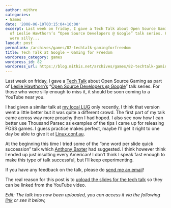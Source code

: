 ```yaml
---
author: mithro
categories:
- Games
date: '2008-06-10T03:15:04+10:00'
excerpt: Last week on friday, I gave a Tech Talk about Open Source Gaming as part
  of Leslie Hawthorn’s “Open Source Developers @ Google” talk series. For those who
  were silly...
layout: post
permalink: /archives/games/82-techtalk-gamingforfreedom
title: Tech Talk at Google – Gaming for Freedom
wordpress_category: games
wordpress_id: 82
wordpress_url: https://blog.mithis.net/archives/games/82-techtalk-gamingforfreedom
---
```


<div ><p>Last week on friday, I gave a <a href="http://google-opensource.blogspot.com/2008/06/open-source-developers-google-speaker.html">Tech Talk</a> about Open Source Gaming as part of <a href="http://www.hawthornlandings.org/">Leslie Hawthorn’s</a> “<a href="http://google-code-updates.blogspot.com/search/label/oss%20devs">Open Source Developers @ Google</a>” talk series. For those who were silly enough to miss it, it should be soon coming to a YouTube near you.</p><p>I had given a similar talk at <a href="http://www.linuxsa.org.au/meetings/">my local LUG</a> only recently, I think that version went a little better but it was quite a different crowd. The first part of my talk came across way more preachy then I had hoped. I also see now how I can better use Thousand Parsec as examples of the tips I came up for releasing FOSS games. I guess practice makes perfect, maybe I’ll get it right to one day be able to give it at <a href="http://linux.conf.au/">Linux.conf.au</a>.</p><p>At the beginning this time I tried some of the “one word per slide quick succession” talk which <a href="http://mirror.linux.org.au/linux.conf.au/2008/Fri/mel8-183.ogg">Anthony Baxter</a> had suggested. I think however think I ended up just insulting every American! I don’t think I speak fast enough to make this type of talk successful, but I’ll keep experimenting.</p><p>If you have any feedback on the talk, please do <a href="mailto://mithro@mithis.com">send me an email</a>!</p><p>The real reason for this post is to <a href="{{ "/assets/images/wp-content/uploads/2008/06/techtalk6-pdfable.pdf" | relative_url }}" title="Gaming for Freedom">upload the slides for the tech talk</a> so they can be linked from the YouTube video.</p><p><i>Edit: The talk has now been uploaded, you can access it via the following <a href="http://www.youtube.com/watch?v=8Ct36u8RPIU">link</a> or see it below,</i></p><p><object height="349" width="425"><param name="movie" value="https://www.youtube.com/v/8Ct36u8RPIU&hl=en&rel=0&border=1"/><embed height="349" src="https://www.youtube.com/v/8Ct36u8RPIU&hl=en&rel=0&border=1" type="application/x-shockwave-flash" width="425"/></object></p></div>